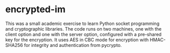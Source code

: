 # encrypted-im

This was a small academic exercise to learn Python socket programming 
and cryptographic libraries. The code runs on two machines, one with the 
client option and one with the server option, configured with a 
pre-shared key for the encryption. It uses AES in CBC mode for 
encryption with HMAC-SHA256 for integrity and authentication from 
pycrypto.

